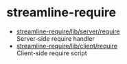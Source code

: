 # streamline-require

* [streamline-require/lib/server/require](lib/server/require.md)  
  Server-side require handler
* [streamline-require/lib/client/require](lib/client/require.md)  
  Client-side require script
